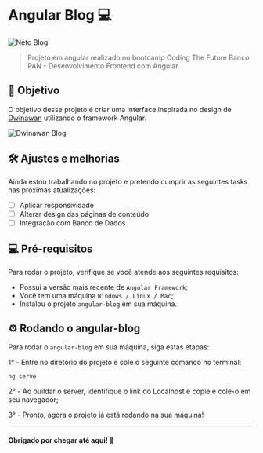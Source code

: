 
# Angular Blog 💻

![Neto Blog](https://media.discordapp.net/attachments/1118178250418573376/1208047339575451699/image.png?ex=65e1dcc2&is=65cf67c2&hm=bf64c364e212e7b40a6ea3a1e3d47368dc46e5aca37659dddfa1c4a215b9e343&=&format=webp&quality=lossless&width=751&height=422)

> Projeto em angular realizado no bootcamp Coding The Future Banco PAN - Desenvolvimento Frontend com Angular

## 🎯 Objetivo 

O objetivo desse projeto é criar uma interface inspirada no design de [Dwinawan](https://www.dwinawan.com/blog) utilizando o framework Angular.

![Dwinawan Blog](https://media.discordapp.net/attachments/1118178250418573376/1208049354670215198/image.png?ex=65e1dea2&is=65cf69a2&hm=c14a98fdff2863882fe93867c6ec8f2fa2c72d7bc3042711f0ae99b5c548d5f3&=&format=webp&quality=lossless&width=730&height=422)
## 🛠 Ajustes e melhorias 

Ainda estou trabalhando no projeto e pretendo cumprir as seguintes tasks nas próximas atualizações:

- [ ]  Aplicar responsividade
- [ ]  Alterar design das páginas de conteúdo
- [ ]  Integração com Banco de Dados

## 💻 Pré-requisitos

Para rodar o projeto, verifique se você atende aos seguintes requisitos:

- Possui a versão mais recente de `Angular Framework`;
- Você tem uma máquina `Windows / Linux / Mac`;
- Instalou o projeto `angular-blog` em sua máquina.
## ⚙ Rodando o angular-blog

Para rodar o `angular-blog` em sua máquina, siga estas etapas:

1° - Entre no diretório do projeto e cole o seguinte comando no terminal:

```
ng serve
```

2° - Ao buildar o server, identifique o link do Localhost e copie e cole-o em seu navegador;

3° - Pronto, agora o projeto já está rodando na sua máquina!

___

#### Obrigado por chegar até aqui! 💜
